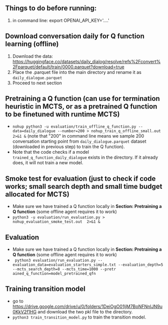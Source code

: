 ## Things to do before running:
1. in command line: export OPENAI_API_KEY='....'

## Download conversation daily for Q function learning (offline)
1. Download the data: https://huggingface.co/datasets/daily_dialog/resolve/refs%2Fconvert%2Fparquet/default/train/0000.parquet?download=true
2. Place the .parquet file into the main directory and rename it as `daily_dialogue.parquet`
3. Proceed to next section
   
## Pretraining a Q function (can use for termination heuristic in MCTS, or as a pretrained Q function to be finetuned with runtime MCTS)
- `nohup python3 -u evaluation/train_offline_q_function.py --data=daily_dialogue --number=200 > nohup_train_q_offline_small.out  2>&1 &` (note that "200" in command line means we sample 200 conversation starting point from `daily_dialogue.parquet` dataset (downloaded in previous step) to train the Q function).
- Note that the code checks if a model `trained_q_function_daily_dialogue` exists in the directory. If it already does, it will not train a new model.

## Smoke test for evaluation (just to check if code works; small search depth and small time budget allocated for MCTS)
- Make sure we have trained a Q function locally in **Section: Pretraining a Q function** (some offline agent requires it to work)
- `python3 -u evaluation/run_evaluation.py > nohup_evaluation_smoke_test.out  2>&1 &`
  
## Evaluation
- Make sure we have trained a Q function locally in **Section: Pretraining a Q function** (some offline agent requires it to work)
- ` python3 evaluation/run_evaluation.py --evaluation_data=evaluation_starters_simple.txt --evaluation_depth=5 --mcts_search_depth=8 --mcts_time=1000 --pretr
ained_q_function=model_pretrained_qfn`

## Training transition model
- go to https://drive.google.com/drive/u/0/folders/1DeiOgO01ljM7BoNFNnIJN9u0KkV2f1HG and download the two pkl file to the directory.
- `python3 train_transition_model.py` to train the transition model.


